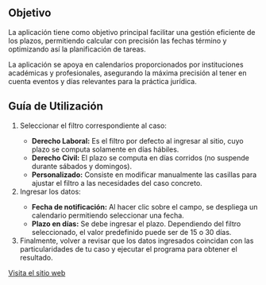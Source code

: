 <h2>Objetivo</h2>
    <p>La aplicación tiene como objetivo principal facilitar una gestión eficiente de los plazos, permitiendo calcular con precisión las fechas término y optimizando así la planificación de tareas.</p>
    <p>La aplicación se apoya en calendarios proporcionados por instituciones académicas y profesionales, asegurando la máxima precisión al tener en cuenta eventos y días relevantes para la práctica jurídica.</p>
    <h2>Guía de Utilización</h2>
    <ol>
        <li>Seleccionar el filtro correspondiente al caso:</li>
        <ul>
            <li><strong>Derecho Laboral:</strong> Es el filtro por defecto al ingresar al sitio, cuyo plazo se computa solamente en días hábiles.</li>
            <li><strong>Derecho Civil:</strong> El plazo se computa en días corridos (no suspende durante sábados y domingos).</li>
            <li><strong>Personalizado:</strong> Consiste en modificar manualmente las casillas para ajustar el filtro a las necesidades del caso concreto.</li>
        </ul>
        <li>Ingresar los datos:</li>
        <ul>
            <li><strong>Fecha de notificación:</strong> Al hacer clic sobre el campo, se despliega un calendario permitiendo seleccionar una fecha.</li>
            <li><strong>Plazo en días:</strong> Se debe ingresar el plazo. Dependiendo del filtro seleccionado, el valor predefinido puede ser de 15 o 30 días.</li>
        </ul>
        <li>Finalmente, volver a revisar que los datos ingresados coincidan con las particularidades de tu caso y ejecutar el programa para obtener el resultado.</li>
    </ol>
    <a href='https://www.justoatiempo.pro/'>Visita el sitio web</a>
